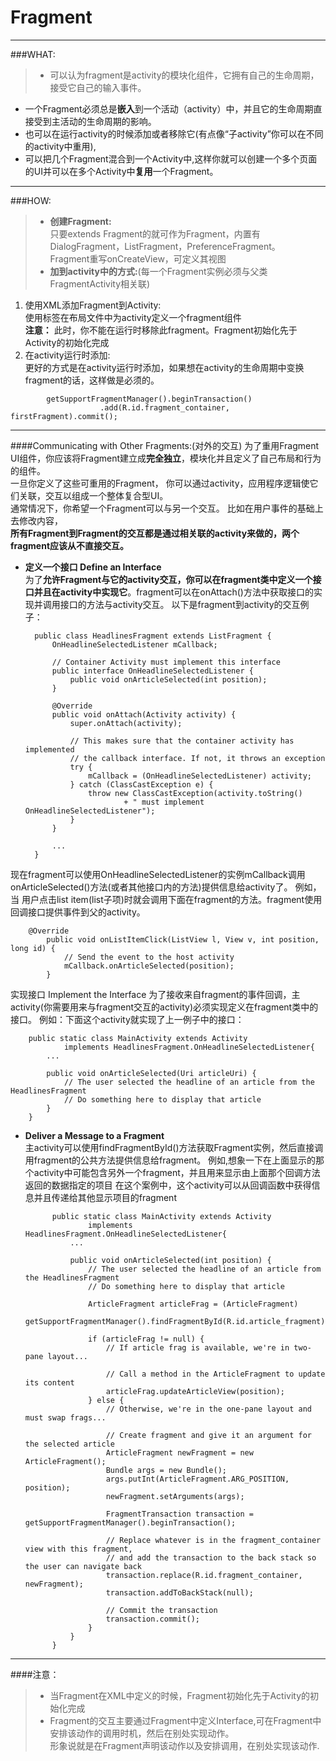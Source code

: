Fragment
=
---
###WHAT:
>*  可以认为fragment是activity的模块化组件，它拥有自己的生命周期，接受它自己的输入事件。   
*  一个Fragment必须总是**嵌入**到一个活动（activity）中，并且它的生命周期直接受到主活动的生命周期的影响。    
*  也可以在运行activity的时候添加或者移除它(有点像“子activity”你可以在不同的activity中重用),  
*  可以把几个Fragment混合到一个Activity中,这样你就可以创建一个多个页面的UI并可以在多个Activity中**复用**一个Fragment。

---
###HOW:
>*  **创建Fragment:**  
	只要extends Fragment的就可作为Fragment，内置有DialogFragment，ListFragment，PreferenceFragment。  
	Fragment重写onCreateView，可定义其视图
>*  **加到activity中的方式:**(每一个Fragment实例必须与父类FragmentActivity相关联)
  1.  使用XML添加Fragment到Activity:  
  	 使用<fragment>标签在布局文件中为activity定义一个fragment组件  
  **注意：**	此时，你不能在运行时移除此fragment。Fragment初始化先于Activity的初始化完成  
  1.  在activity运行时添加:  
	更好的方式是在activity运行时添加，如果想在activity的生命周期中变换fragment的话，这样做是必须的。
>	
			getSupportFragmentManager().beginTransaction()
	                    .add(R.id.fragment_container, firstFragment).commit();

---
####Communicating with Other Fragments:(对外的交互)
为了重用Fragment UI组件，你应该将Fragment建立成**完全独立**，模块化并且定义了自己布局和行为的组件。  
一旦你定义了这些可重用的Fragment， 你可以通过activity，应用程序逻辑使它们关联，交互以组成一个整体复合型UI。  
 通常情况下，你希望一个Fragment可以与另一个交互。 比如在用户事件的基础上去修改内容，  
 **所有Fragment到Fragment的交互都是通过相关联的activity来做的，两个fragment应该从不直接交互。**  

* **定义一个接口 Define an Interface**  
为了**允许Fragment与它的activity交互，你可以在fragment类中定义一个接口并且在activity中实现它**。fragment可以在onAttach()方法中获取接口的实现并调用接口的方法与activity交互。 以下是fragment到activity的交互例子：

		public class HeadlinesFragment extends ListFragment {
		    OnHeadlineSelectedListener mCallback;
		
		    // Container Activity must implement this interface
		    public interface OnHeadlineSelectedListener {
		        public void onArticleSelected(int position);
		    }
		
		    @Override
		    public void onAttach(Activity activity) {
		        super.onAttach(activity);
		        
		        // This makes sure that the container activity has implemented
		        // the callback interface. If not, it throws an exception
		        try {
		            mCallback = (OnHeadlineSelectedListener) activity;
		        } catch (ClassCastException e) {
		            throw new ClassCastException(activity.toString()
		                    + " must implement OnHeadlineSelectedListener");
		        }
		    }
		    
		    ...
		}
现在fragment可以使用OnHeadlineSelectedListener的实例mCallback调用onArticleSelected()方法(或者其他接口内的方法)提供信息给activity了。 例如，当 用户点击list item(list子项)时就会调用下面在fragment的方法。fragment使用回调接口提供事件到父的activity。

		@Override
		    public void onListItemClick(ListView l, View v, int position, long id) {
		        // Send the event to the host activity
		        mCallback.onArticleSelected(position);
		    }
实现接口 Implement the Interface
为了接收来自fragment的事件回调，主activity(你需要用来与fragment交互的activity)必须实现定义在fragment类中的接口。 例如：下面这个activity就实现了上一例子中的接口：

		public static class MainActivity extends Activity
		        implements HeadlinesFragment.OnHeadlineSelectedListener{
		    ...
		    
		    public void onArticleSelected(Uri articleUri) {
		        // The user selected the headline of an article from the HeadlinesFragment
		        // Do something here to display that article
		    }
		}
* **Deliver a Message to a Fragment**  
主activity可以使用findFragmentById()方法获取Fragment实例，然后直接调用fragment的公共方法提供信息给fragment。
例如,想象一下在上面显示的那个activity中可能包含另外一个fragment，并且用来显示由上面那个回调方法返回的数据指定的项目 在这个案例中，这个activity可以从回调函数中获得信息并且传递给其他显示项目的fragment




			public static class MainActivity extends Activity
			        implements HeadlinesFragment.OnHeadlineSelectedListener{
			    ...
			
			    public void onArticleSelected(int position) {
			        // The user selected the headline of an article from the HeadlinesFragment
			        // Do something here to display that article
			
			        ArticleFragment articleFrag = (ArticleFragment)
			                getSupportFragmentManager().findFragmentById(R.id.article_fragment);
			
			        if (articleFrag != null) {
			            // If article frag is available, we're in two-pane layout...
			
			            // Call a method in the ArticleFragment to update its content
			            articleFrag.updateArticleView(position);
			        } else {
			            // Otherwise, we're in the one-pane layout and must swap frags...
			
			            // Create fragment and give it an argument for the selected article
			            ArticleFragment newFragment = new ArticleFragment();
			            Bundle args = new Bundle();
			            args.putInt(ArticleFragment.ARG_POSITION, position);
			            newFragment.setArguments(args);
			        
			            FragmentTransaction transaction = getSupportFragmentManager().beginTransaction();
			
			            // Replace whatever is in the fragment_container view with this fragment,
			            // and add the transaction to the back stack so the user can navigate back
			            transaction.replace(R.id.fragment_container, newFragment);
			            transaction.addToBackStack(null);
			
			            // Commit the transaction
			            transaction.commit();
			        }
			    }
			}
			
			
---
####注意：
>
>*  当Fragment在XML中定义的时候，Fragment初始化先于Activity的初始化完成
>*  Fragment的交互主要通过Fragment中定义Interface,可在Fragment中安排该动作的调用时机，然后在别处实现动作。  
	    	形象说就是在Fragment声明该动作以及安排调用，在别处实现该动作.
